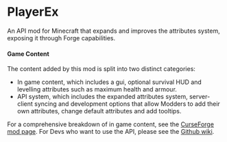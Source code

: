 # PlayerEx
An API mod for Minecraft that expands and improves the attributes system, exposing it through Forge capabilities.

#### Game Content

The content added by this mod is split into two distinct categories: 

- In game content, which includes a gui, optional survival HUD and levelling attributes such as maximum health and armour. 
- API system, which includes the expanded attributes system, server-client syncing and development options that allow Modders to add their own attributes, change default attributes and add tooltips.

For a comprehensive breakdown of in game content, see the [CurseForge mod page](https://www.curseforge.com/minecraft/mc-mods/player-ex). For Devs who want to use the API, please see the [Github wiki](https://github.com/CleverNucleus/PlayerEx/wiki).